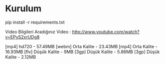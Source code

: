 # Kurulum

pip install -r requirements.txt

Video Bilgileri
Aradığınız Video : http://www.youtube.com/watch?v=EPyS2xrUDg8


[mp4] hd720 - 57.49MB
[webm] Orta Kalite - 23.43MB
[mp4] Orta Kalite - 16.93MB
[flv] Düşük Kalite - 9MB
[3gp] Düşük Kalite - 5.86MB
[3gp] Düşük Kalite - 2.12MB
